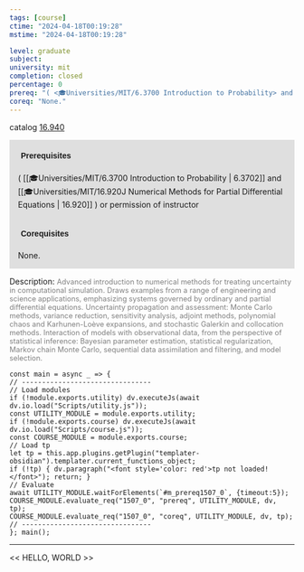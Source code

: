 ```yaml
---
tags: [course]
ctime: "2024-04-18T00:19:28"
mstime: "2024-04-18T00:19:28"

level: graduate
subject: 
university: mit
completion: closed
percentage: 0
prereq: "( <🎓Universities/MIT/6.3700 Introduction to Probability> and <🎓Universities/MIT/16.920J Numerical Methods for Partial Differential Equations> ) or permission of instructor"
coreq: "None."
---
```


catalog [16.940](http://student.mit.edu/catalog/m16b.html#16.940)

<span style="display: block; padding: 15px; background-color: rgb(100, 100, 100, 0.2);"><font id="m_prereq1507_0" style="display: block; font-family: Arial, sans-serif; font-weight: bold; padding: 5px">Prerequisites</font><br><span id="prereq1507_0">( [[🎓Universities/MIT/6.3700 Introduction to Probability | 6.3702]] and [[🎓Universities/MIT/16.920J Numerical Methods for Partial Differential Equations | 16.920]] ) or permission of instructor</span></span>
<span style="display: block; padding: 15px; background-color: rgb(100, 100, 100, 0.2);"><font id="m_coreq1507_0" style="display: block; font-family: Arial, sans-serif; font-weight: bold; padding: 5px">Corequisites</font><br><span id="coreq1507_0">None.</span></span>

<font style="">Description:</font>
<font style="color: grey; font-size: 0.8rem;">Advanced introduction to numerical methods for treating uncertainty in computational simulation. Draws examples from a range of engineering and science applications, emphasizing systems governed by ordinary and partial differential equations. Uncertainty propagation and assessment: Monte Carlo methods, variance reduction, sensitivity analysis, adjoint methods, polynomial chaos and Karhunen-Loève expansions, and stochastic Galerkin and collocation methods. Interaction of models with observational data, from the perspective of statistical inference: Bayesian parameter estimation, statistical regularization, Markov chain Monte Carlo, sequential data assimilation and filtering, and model selection.</font>

```dataviewjs
const main = async _ => {
// --------------------------------
// Load modules
if (!module.exports.utility) dv.executeJs(await dv.io.load("Scripts/utility.js"));
const UTILITY_MODULE = module.exports.utility;
if (!module.exports.course) dv.executeJs(await dv.io.load("Scripts/course.js"));
const COURSE_MODULE = module.exports.course;
// Load tp
let tp = this.app.plugins.getPlugin("templater-obsidian").templater.current_functions_object;
if (!tp) { dv.paragraph("<font style='color: red'>tp not loaded!</font>"); return; }
// Evaluate
await UTILITY_MODULE.waitForElements(`#m_prereq1507_0`, {timeout:5});
COURSE_MODULE.evaluate_req("1507_0", "prereq", UTILITY_MODULE, dv, tp);
COURSE_MODULE.evaluate_req("1507_0", "coreq", UTILITY_MODULE, dv, tp);
// --------------------------------
}; main();
```

---

<< HELLO, WORLD >>
